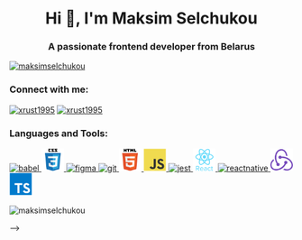 <h1 align="center">Hi 👋, I'm Maksim Selchukou</h1>
<h3 align="center">A passionate frontend developer from Belarus</h3>

<p align="left"> <a href="https://github.com/ryo-ma/github-profile-trophy"><img src="https://github-profile-trophy.vercel.app/?username=maksimselchukou" alt="maksimselchukou" /></a> </p>

<h3 align="left">Connect with me:</h3>
<p align="left">
<a href="https://instagram.com/xrust1995" target="blank"><img align="center" src="https://raw.githubusercontent.com/rahuldkjain/github-profile-readme-generator/master/src/images/icons/Social/instagram.svg" alt="xrust1995" height="30" width="40" /></a>
<a href="https://instagram.com/xrust1995" target="blank"><img align="center" src="https://free-png.ru/wp-content/uploads/2021/01/telegram_cvet-d23c11fa-500x491.png" alt="xrust1995" height="30" width="30" /></a>
  
</p>

<h3 align="left">Languages and Tools:</h3>
<p align="left"> <a href="https://babeljs.io/" target="_blank" rel="noreferrer"> <img src="https://www.vectorlogo.zone/logos/babeljs/babeljs-icon.svg" alt="babel" width="40" height="40"/> </a> <a href="https://www.w3schools.com/css/" target="_blank" rel="noreferrer"> <img src="https://raw.githubusercontent.com/devicons/devicon/master/icons/css3/css3-original-wordmark.svg" alt="css3" width="40" height="40"/> </a> <a href="https://www.figma.com/" target="_blank" rel="noreferrer"> <img src="https://www.vectorlogo.zone/logos/figma/figma-icon.svg" alt="figma" width="40" height="40"/> </a> <a href="https://git-scm.com/" target="_blank" rel="noreferrer"> <img src="https://www.vectorlogo.zone/logos/git-scm/git-scm-icon.svg" alt="git" width="40" height="40"/> </a> <a href="https://www.w3.org/html/" target="_blank" rel="noreferrer"> <img src="https://raw.githubusercontent.com/devicons/devicon/master/icons/html5/html5-original-wordmark.svg" alt="html5" width="40" height="40"/> </a> <a href="https://developer.mozilla.org/en-US/docs/Web/JavaScript" target="_blank" rel="noreferrer"> <img src="https://raw.githubusercontent.com/devicons/devicon/master/icons/javascript/javascript-original.svg" alt="javascript" width="40" height="40"/> </a> <a href="https://jestjs.io" target="_blank" rel="noreferrer"> <img src="https://www.vectorlogo.zone/logos/jestjsio/jestjsio-icon.svg" alt="jest" width="40" height="40"/> </a> <a href="https://reactjs.org/" target="_blank" rel="noreferrer"> <img src="https://raw.githubusercontent.com/devicons/devicon/master/icons/react/react-original-wordmark.svg" alt="react" width="40" height="40"/> </a> <a href="https://reactnative.dev/" target="_blank" rel="noreferrer"> <img src="https://reactnative.dev/img/header_logo.svg" alt="reactnative" width="40" height="40"/> </a> <a href="https://redux.js.org" target="_blank" rel="noreferrer"> <img src="https://raw.githubusercontent.com/devicons/devicon/master/icons/redux/redux-original.svg" alt="redux" width="40" height="40"/> </a> <a href="https://www.typescriptlang.org/" target="_blank" rel="noreferrer"> <img src="https://raw.githubusercontent.com/devicons/devicon/master/icons/typescript/typescript-original.svg" alt="typescript" width="40" height="40"/> </a> </p>

<p><img align="center" src="https://github-readme-stats.vercel.app/api/top-langs?username=maksimselchukou&show_icons=true&locale=en&layout=compact" alt="maksimselchukou" /></p>




<!-- # 👋 Здравствуй! Рад видеть тебя на своем GitHub профиле:)

### Меня зовут Максим,и я фронтед-разработчик

**Мой технологический стэк:**
* HTML/CSS
* JavaScript
* React

📫 Связаться со мной:<img src="https://free-png.ru/wp-content/uploads/2021/01/telegram_cvet-d23c11fa-500x491.png" width='13px'></img> [telegram](https://t.me/maksim_selchukou) 





- 👀 I’m interested in ...
- 🌱 I’m currently learning ...
- 💞️ I’m looking to collaborate on ...
- 📫 How to reach me ...

<!---
MaksimSelchukou/MaksimSelchukou is a ✨ special ✨ repository because its `README.md` (this file) appears on your GitHub profile.
You can click the Preview link to take a look at your changes.
--->
 -->
